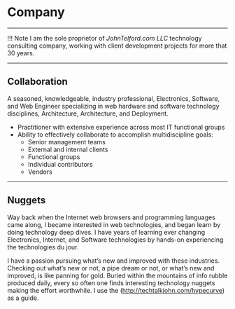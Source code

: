 
# Company

---

!!! Note
     I am the sole proprietor of *JohnTelford.com LLC* technology consulting company, working with client  development projects for more that 30 years.

---

## Collaboration

A seasoned, knowledgeable, industry professional, Electronics, Software, and Web Engineer specializing in web hardware and software technology disciplines, Architecture, Architecture, and Deployment.

- Practitioner with extensive experience across most IT functional groups
- Ability to effectively collaborate to accomplish multidiscipline goals:
  - Senior management teams
  - External and internal clients
  - Functional groups
  - Individual contributors
  - Vendors

---

## Nuggets
Way back when the Internet web browsers and programming languages came along, I became interested in web technologies, and began learn by doing technology deep dives. I have years of learning ever changing Electronics, Internet, and Software technologies by hands-on experiencing the technologies du jour.

I have a passion pursuing what’s new and improved with these industries. Checking out what’s new or not, a pipe dream or not, or what’s new and improved, is like panning for gold. Buried within the mountains of info rubble produced daily, every so often one finds interesting technology nuggets making the effort worthwhile. I use the (http://techtalkjohn.com/hypecurve) as a guide.


